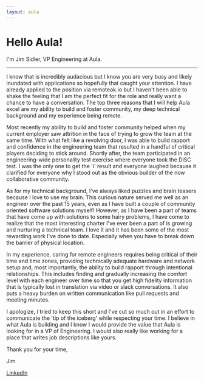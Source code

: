 ```yaml
---
layout: aula
---
```


Hello Aula!
===========

I'm Jim Sidler, VP Engineering at Aula.

* * *

I know that is incredibly audacious but I know you are very busy and likely inundated with applications so hopefully that caught your attention. I have already applied to the position via remoteok.io but I haven't been able to shake the feeling that I am the perfect fit for the role and really want a chance to have a conversation. The top three reasons that I will help Aula excel are my ability to build and foster community, my deep technical background and my experience being remote.

Most recently my ability to build and foster community helped when my current employer saw attrition in the face of trying to grow the team at the same time. With what felt like a revolving door, I was able to build rapport and confidence in the engineering team that resulted in a handful of critical players deciding to stick around. Shortly after, the team participated in an engineering-wide personality test exercise where everyone took the DiSC test. I was the only one to get the 'i' result and everyone laughed because it clarified for everyone why I stood out as the obvious builder of the now collaborative community.

As for my technical background, I've always liked puzzles and brain teasers because I love to use my brain. This curious nature served me well as an engineer over the past 15 years, even as I have built a couple of community oriented software solutions myself! However, as I have been a part of teams that have come up with solutions to some hairy problems, I have come to realize that the most interesting charter I've ever been a part of is growing and nurturing a technical team. I love it and it has been some of the most rewarding work I've done to date. Especially when you have to break down the barrier of physical location.

In my experience, caring for remote engineers requires being critical of their time and time zones, providing technically adequate hardware and network setup and, most importantly, the ability to build rapport through intentional relationships. This includes finding and gradually increasing the comfort level with each engineer over time so that you get high fidelity information that is typically lost in translation via video or slack conversations. It also puts a heavy burden on written communication like pull requests and meeting minutes.

I apologize, I tried to keep this short and I've cut so much out in an effort to communicate the 'tip of the iceberg' while respecting your time. I believe in what Aula is building and I know I would provide the value that Aula is looking for in a VP of Engineering. I would also really like working for a place that writes job descriptions like yours.

Thank you for your time,

Jim

[LinkedIn](https://linkedin.com/in/jimsidler)
